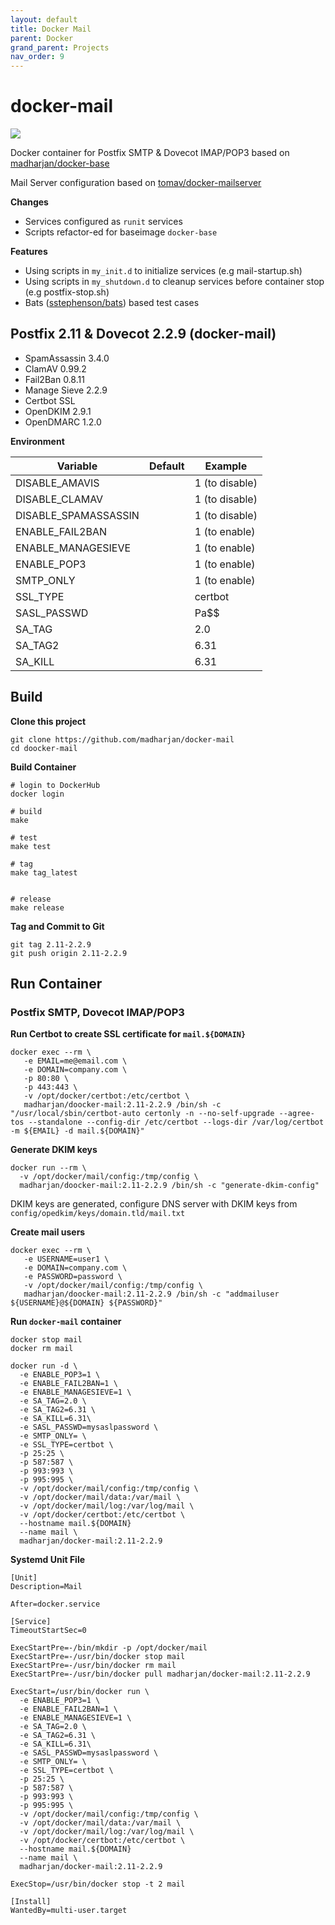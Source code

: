 ```yaml
---
layout: default
title: Docker Mail
parent: Docker
grand_parent: Projects
nav_order: 9
---
```

# docker-mail

[![](https://images.microbadger.com/badges/image/madharjan/docker-mail.svg)](https://microbadger.com/images/madharjan/docker-mail "Get your own image badge on microbadger.com")

Docker container for Postfix SMTP & Dovecot IMAP/POP3 based on [madharjan/docker-base](https://github.com/madharjan/docker-base/)

Mail Server configuration based on [tomav/docker-mailserver](https://github.com/tomav/docker-mailserver)

**Changes**
* Services configured as `runit` services
* Scripts refactor-ed for baseimage `docker-base`

**Features**
* Using scripts in `my_init.d` to initialize services (e.g mail-startup.sh)
* Using scripts in `my_shutdown.d` to cleanup services before container stop (e.g postfix-stop.sh)
* Bats ([sstephenson/bats](https://github.com/sstephenson/bats/)) based test cases

## Postfix 2.11 & Dovecot 2.2.9 (docker-mail)
 - SpamAssassin 3.4.0
 - ClamAV 0.99.2
 - Fail2Ban 0.8.11
 - Manage Sieve 2.2.9
 - Certbot SSL
 - OpenDKIM 2.9.1
 - OpenDMARC 1.2.0

**Environment**

| Variable                  | Default | Example        |
|---------------------------|---------|----------------|
| DISABLE_AMAVIS            |         | 1 (to disable) |
| DISABLE_CLAMAV            |         | 1 (to disable) |
| DISABLE_SPAMASSASSIN      |         | 1 (to disable) |
| ENABLE_FAIL2BAN           |         | 1 (to enable)  |
| ENABLE_MANAGESIEVE        |         | 1 (to enable)  |
| ENABLE_POP3               |         | 1 (to enable)  |
| SMTP_ONLY                 |         | 1 (to enable)  |
| SSL_TYPE                  |         | certbot        |
| SASL_PASSWD               |         | Pa$$           |
| SA_TAG                    |         | 2.0            |
| SA_TAG2                   |         | 6.31           |
| SA_KILL                   |         | 6.31           |

## Build

**Clone this project**
```
git clone https://github.com/madharjan/docker-mail
cd doocker-mail
```

**Build Container**
```
# login to DockerHub
docker login

# build
make

# test
make test

# tag
make tag_latest


# release
make release
```

**Tag and Commit to Git**
```
git tag 2.11-2.2.9
git push origin 2.11-2.2.9
```

## Run Container

### Postfix SMTP, Dovecot IMAP/POP3

**Run Certbot to create SSL certificate for `mail.${DOMAIN}`**
```
docker exec --rm \
   -e EMAIL=me@email.com \
   -e DOMAIN=company.com \
   -p 80:80 \
   -p 443:443 \
   -v /opt/docker/certbot:/etc/certbot \
   madharjan/doocker-mail:2.11-2.2.9 /bin/sh -c "/usr/local/sbin/certbot-auto certonly -n --no-self-upgrade --agree-tos --standalone --config-dir /etc/certbot --logs-dir /var/log/certbot -m ${EMAIL} -d mail.${DOMAIN}"
```

**Generate DKIM keys**
```
docker run --rm \
  -v /opt/docker/mail/config:/tmp/config \
  madharjan/doocker-mail:2.11-2.2.9 /bin/sh -c "generate-dkim-config"
```
DKIM keys are generated, configure DNS server with DKIM keys from `config/opedkim/keys/domain.tld/mail.txt`

**Create mail users**
```
docker exec --rm \
   -e USERNAME=user1 \
   -e DOMAIN=company.com \
   -e PASSWORD=password \
   -v /opt/docker/mail/config:/tmp/config \
   madharjan/doocker-mail:2.11-2.2.9 /bin/sh -c "addmailuser ${USERNAME}@${DOMAIN} ${PASSWORD}"
```

**Run `docker-mail` container**
```
docker stop mail
docker rm mail

docker run -d \
  -e ENABLE_POP3=1 \
  -e ENABLE_FAIL2BAN=1 \
  -e ENABLE_MANAGESIEVE=1 \
  -e SA_TAG=2.0 \
  -e SA_TAG2=6.31 \
  -e SA_KILL=6.31\
  -e SASL_PASSWD=mysaslpassword \
  -e SMTP_ONLY= \
  -e SSL_TYPE=certbot \
  -p 25:25 \
  -p 587:587 \
  -p 993:993 \
  -p 995:995 \
  -v /opt/docker/mail/config:/tmp/config \
  -v /opt/docker/mail/data:/var/mail \
  -v /opt/docker/mail/log:/var/log/mail \
  -v /opt/docker/certbot:/etc/certbot \
  --hostname mail.${DOMAIN}
  --name mail \
  madharjan/docker-mail:2.11-2.2.9
```

**Systemd Unit File**
```
[Unit]
Description=Mail

After=docker.service

[Service]
TimeoutStartSec=0

ExecStartPre=-/bin/mkdir -p /opt/docker/mail
ExecStartPre=-/usr/bin/docker stop mail
ExecStartPre=-/usr/bin/docker rm mail
ExecStartPre=-/usr/bin/docker pull madharjan/docker-mail:2.11-2.2.9

ExecStart=/usr/bin/docker run \
  -e ENABLE_POP3=1 \
  -e ENABLE_FAIL2BAN=1 \
  -e ENABLE_MANAGESIEVE=1 \
  -e SA_TAG=2.0 \
  -e SA_TAG2=6.31 \
  -e SA_KILL=6.31\
  -e SASL_PASSWD=mysaslpassword \
  -e SMTP_ONLY= \
  -e SSL_TYPE=certbot \
  -p 25:25 \
  -p 587:587 \
  -p 993:993 \
  -p 995:995 \
  -v /opt/docker/mail/config:/tmp/config \
  -v /opt/docker/mail/data:/var/mail \
  -v /opt/docker/mail/log:/var/log/mail \
  -v /opt/docker/certbot:/etc/certbot \
  --hostname mail.${DOMAIN}
  --name mail \
  madharjan/docker-mail:2.11-2.2.9

ExecStop=/usr/bin/docker stop -t 2 mail

[Install]
WantedBy=multi-user.target
```

